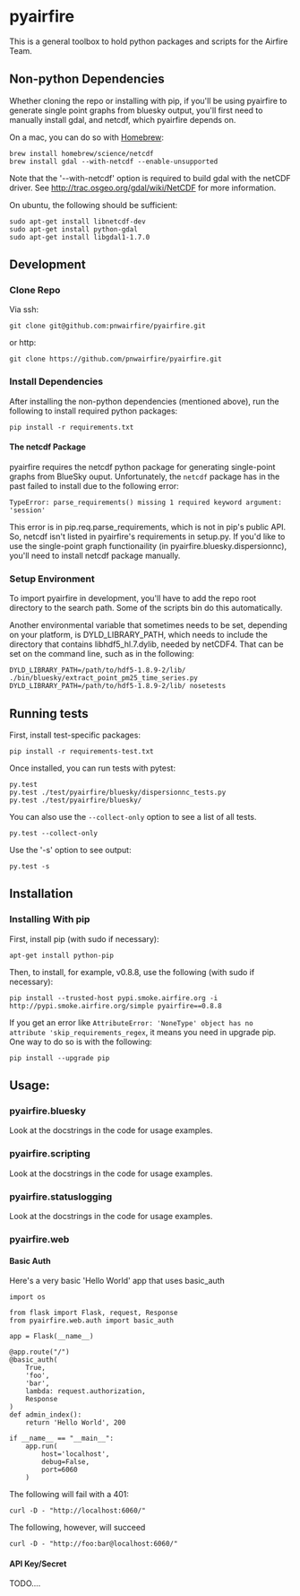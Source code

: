 # pyairfire

This is a general toolbox to hold python packages and scripts for the Airfire
Team.

## Non-python Dependencies

Whether cloning the repo or installing with pip, if you'll be using pyairfire
to generate single point graphs from bluesky output, you'll first need to
manually install gdal, and netcdf, which pyairfire depends on.

On a mac, you can do so with [Homebrew](http://brew.sh/):

    brew install homebrew/science/netcdf
    brew install gdal --with-netcdf --enable-unsupported

Note that the '--with-netcdf' option is required to build gdal with the
netCDF driver. See http://trac.osgeo.org/gdal/wiki/NetCDF for more information.

On ubuntu, the following should be sufficient:

    sudo apt-get install libnetcdf-dev
    sudo apt-get install python-gdal
    sudo apt-get install libgdal1-1.7.0

## Development

### Clone Repo

Via ssh:

    git clone git@github.com:pnwairfire/pyairfire.git

or http:

    git clone https://github.com/pnwairfire/pyairfire.git

### Install Dependencies

After installing the non-python dependencies (mentioned above), run the
following to install required python packages:

    pip install -r requirements.txt

#### The netcdf Package

pyairfire requires the netcdf python package for generating single-point
graphs from BlueSky ouput.  Unfortunately, the ```netcdf``` package has in
the past failed to install due to the following error:

    TypeError: parse_requirements() missing 1 required keyword argument: 'session'

This error is in pip.req.parse_requirements, which is not in pip's public
API.  So, netcdf isn't listed in pyairfire's requirements in setup.py.
If you'd like to use the single-point graph functionaility (in
pyairfire.bluesky.dispersionnc), you'll need to install netcdf package
manually.

### Setup Environment

To import pyairfire in development, you'll have to add the repo root directory
to the search path. Some of the scripts bin do this automatically.

Another environmental variable that sometimes needs to be set, depending
on your platform, is DYLD_LIBRARY_PATH, which needs to include the directory
that contains libhdf5_hl.7.dylib, needed by netCDF4.  That can be set on
the command line, such as in the following:

    DYLD_LIBRARY_PATH=/path/to/hdf5-1.8.9-2/lib/ ./bin/bluesky/extract_point_pm25_time_series.py
    DYLD_LIBRARY_PATH=/path/to/hdf5-1.8.9-2/lib/ nosetests

## Running tests

First, install test-specific packages:

    pip install -r requirements-test.txt

Once installed, you can run tests with pytest:

    py.test
    py.test ./test/pyairfire/bluesky/dispersionnc_tests.py
    py.test ./test/pyairfire/bluesky/

You can also use the ```--collect-only``` option to see a list of all tests.

    py.test --collect-only

Use the '-s' option to see output:

    py.test -s

## Installation

### Installing With pip

First, install pip (with sudo if necessary):

    apt-get install python-pip

Then, to install, for example, v0.8.8, use the following (with sudo if
necessary):

    pip install --trusted-host pypi.smoke.airfire.org -i http://pypi.smoke.airfire.org/simple pyairfire==0.8.8

If you get an error like    ```AttributeError: 'NoneType' object has no attribute 'skip_requirements_regex```, it means you need in upgrade pip.  One way to do so is with the following:

    pip install --upgrade pip

## Usage:

### pyairfire.bluesky

Look at the docstrings in the code for usage examples.

### pyairfire.scripting

Look at the docstrings in the code for usage examples.

### pyairfire.statuslogging

Look at the docstrings in the code for usage examples.

### pyairfire.web

#### Basic Auth

Here's a very basic 'Hello World' app that uses basic_auth

    import os

    from flask import Flask, request, Response
    from pyairfire.web.auth import basic_auth

    app = Flask(__name__)

    @app.route("/")
    @basic_auth(
        True,
        'foo',
        'bar',
        lambda: request.authorization,
        Response
    )
    def admin_index():
        return 'Hello World', 200

    if __name__ == "__main__":
        app.run(
            host='localhost',
            debug=False,
            port=6060
        )

The following will fail with a 401:

    curl -D - "http://localhost:6060/"

The following, however, will succeed

    curl -D - "http://foo:bar@localhost:6060/"

#### API Key/Secret

TODO....
